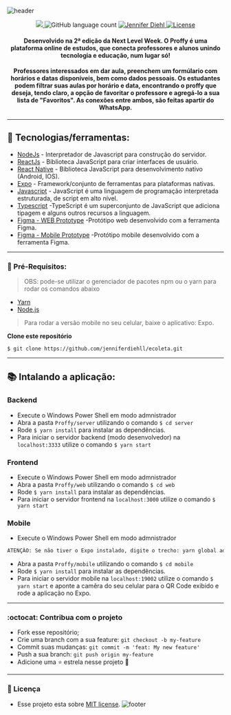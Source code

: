![header](https://user-images.githubusercontent.com/67604477/89924158-ff8b6b00-dbd7-11ea-9cad-42f8776c2409.jpg)

<p align="center">	
  
   <a aria-label="Completed" href="https://nextlevelweek.com/episodios/omnistack/edicao/2">
    <img src="https://img.shields.io/badge/Proffy-NLW 2.0-8257E5?logo=data:image/png;base64,iVBORw0KGgoAAAANSUhEUgAAABAAAAAQCAMAAAAoLQ9TAAAALVBMVEVHcExxWsF0XMJzXMJxWcFsUsD///9jRrzY0u6Xh9Gsn9n39fyMecy0qd2bjNJWBT0WAAAABHRSTlMA2Do606wF2QAAAGlJREFUGJVdj1cWwCAIBLEsRU3uf9xobDH8+GZwUYi8i6ucJwrxKE+7D0G9Q4vlYqtmCSjndr4CgCgzlyFgfKfKCVO0LrPKjmiqMxGXkJwNnXskqWG+1oSM+BSwD8f29YLNjvx/OQrn+g99oQSoNmt3PgAAAABJRU5ErkJggg=="></img>
  </a>
  
  <img alt="GitHub language count" src="https://img.shields.io/badge/Languages-4-blueviolet">
  
   <a href="https://www.linkedin.com/in/jennifer-diehll/">
      <img alt="Jennifer Diehl" src="https://img.shields.io/badge/-Jennifer Diehl-8257E5?style=flat&logo=Linkedin&logoColor=white" />
   </a>


  <a href = "https://github.com/jenniferdiehll/proffy/blob/master/LICENSE">
   <img alt="License" src="https://img.shields.io/badge/License-MIT-8257E5">
  </a>

</p>

<h4 align="center">
Desenvolvido na 2ª edição da Next Level Week. O Proffy é uma plataforma online de estudos, que conecta professores e alunos unindo tecnologia e educação, num lugar só! 
</h4>

<h4 align="center">
Professores interessados em dar aula, preenchem um formúlario com horários e datas disponíveis, bem como dados pessoais. Os estudantes podem filtrar suas aulas por horário e data, encontrando o proffy que deseja, tendo claro, a opção de favoritar o professore e agregá-lo a sua lista de "Favoritos". As conexões entre ambos, são feitas apartir do WhatsApp.
</h4>

--------

## :rocket: Tecnologias/ferramentas:

- [NodeJs](https://nodejs.org/en/) - Interpretador de Javascript para construção do servidor.
- [ReactJs](https://reactjs.org) - Biblioteca JavaScript para criar interfaces de usuário.
- [React Native](https://reactnative.dev) -  Biblioteca JavaScript para desenvolvimento nativo (Android, IOS).
- [Expo](https://expo.io) - Framework/conjunto de ferramentas para plataformas nativas.
- [Javascript](https://www.javascript.com/) - JavaScript é uma linguagem de programação interpretada estruturada, de script em alto nível.
- [Typescript](https://www.typescriptlang.org/) -TypeScript é um superconjunto de JavaScript que adiciona tipagem e alguns outros recursos a linguagem.
- [Figma - WEB Prototype](https://www.figma.com/file/GHGS126t7WYjnPZdRKChJF/?viewer=1&node-id=) -Protótipo web desenvolvido com a ferramenta Figma.
- [Figma - Mobile Prototype](https://www.figma.com/file/e33KvgUpFdunXxJjHnK7CG/?viewer=1&node-id=) -Protótipo mobile desenvolvido com a ferramenta Figma.
------

### :electric_plug: Pré-Requisitos:
> OBS: pode-se utilizar o gerenciador de pacotes npm ou o yarn para rodar os comandos abaixo
- [Yarn](https://yarnpkg.com/) 
- [Node.js](https://nodejs.org/)
> Para rodar a versão mobile no seu celular, baixe o aplicativo: Expo.

**Clone este repositório**
```
$ git clone https://github.com/jenniferdiehll/ecoleta.git
```

-------------
## :books: Intalando a aplicação:

### Backend 
- Execute o Windows Power Shell em modo admnistrador
- Abra a pasta `Proffy/server` utilizando o comando `$ cd server`
- Rode `$ yarn install` para instalar as dependências.
- Para iniciar o servidor backend (modo desenvolvedor) na `localhost:3333` utilize o comando `$ yarn start`

### Frontend 
- Execute o Windows Power Shell em modo admnistrador
- Abra a pasta `Proffy/web` utilizando o comando `$ cd web`
- Rode `$ yarn install` para instalar as dependências.
- Para iniciar o servidor frontend  na `localhost:3000` utilize o comando `$ yarn start`

### Mobile 
- Execute o Windows Power Shell em modo admnistrador
```bash
ATENÇÃO: Se não tiver o Expo instalado, digite o trecho: yarn global add install expo-cli
```
- Abra a pasta `Proffy/mobile` utilizando o comando `$ cd mobile`
- Rode `$ yarn install` para instalar as dependências.
- Para iniciar o servidor mobile na `localhost:19002` utilize o comando `$ yarn start` e aponte a camêra do seu celular para o QR Code exibido e rode a aplicação no Expo.
---------
### :octocat: Contribua com o projeto
- Fork esse repositório;
- Crie uma branch com a sua feature: `git checkout -b my-feature`
- Commit suas mudanças: `git commit -m 'feat: My new feature'`
- Push a sua branch: `git push origin my-feature`
- Adicione uma :star: estrela nesse projeto 💜
---------
### 📗 Licença
- Esse projeto esta sobre [MIT license](./LICENSE).
![footer](https://user-images.githubusercontent.com/67604477/89931311-5f870f00-dbe2-11ea-9030-940b9869e68b.jpg)
